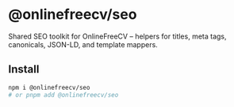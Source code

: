 # @onlinefreecv/seo

Shared SEO toolkit for OnlineFreeCV – helpers for titles, meta tags, canonicals, JSON-LD, and template mappers.

## Install
```bash
npm i @onlinefreecv/seo
# or pnpm add @onlinefreecv/seo
